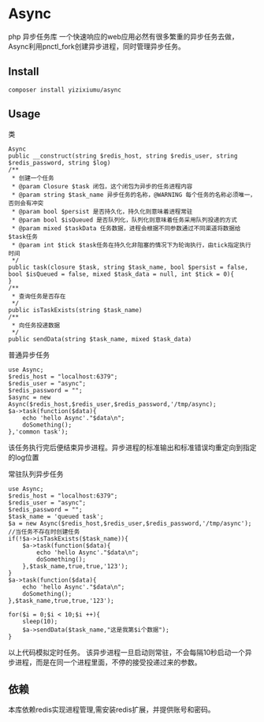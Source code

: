 # Async
php 异步任务库
一个快速响应的web应用必然有很多繁重的异步任务去做，Async利用pnctl_fork创建异步进程，同时管理异步任务。

## Install
```
composer install yizixiumu/async
```

## Usage
类
```
Async
public __construct(string $redis_host, string $redis_user, string $redis_password, string $log)
/**
 * 创建一个任务
 * @param Closure $task 闭包，这个闭包为异步的任务进程内容
 * @param string $task_name 异步任务的名称，@WARNING 每个任务的名称必须唯一，否则会有冲突
 * @param bool $persist 是否持久化，持久化则意味着进程常驻
 * @param bool $isQueued 是否队列化，队列化则意味着任务采用队列投递的方式
 * @param mixed $taskData 任务数据，进程会根据不同参数通过不同渠道将数据给$task任务
 * @param int $tick $task任务在持久化非阻塞的情况下为轮询执行，由tick指定执行时间
 */
public task(closure $task, string $task_name, bool $persist = false, bool $isQueued = false, mixed $task_data = null, int $tick = 0){
}
/**
 * 查询任务是否存在
 */
public isTaskExists(string $task_name)
/**
 * 向任务投递数据
 */
public sendData(string $task_name, mixed $task_data)
```
普通异步任务
```
use Async;
$redis_host = "localhost:6379";
$redis_user = "async";
$redis_password = "";
$async = new Async($redis_host,$redis_user,$redis_password,'/tmp/async);
$a->task(function($data){
    echo 'hello Async'."$data\n";
    doSomething();
},'common task');
```
该任务执行完后便结束异步进程。异步进程的标准输出和标准错误均重定向到指定的log位置

常驻队列异步任务
```
use Async;
$redis_host = "localhost:6379";
$redis_user = "async";
$redis_password = "";
$task_name = 'queued task';
$a = new Async($redis_host,$redis_user,$redis_password,'/tmp/async');
//当任务不存在时创建任务
if(!$a->isTaskExists($task_name)){
    $a->task(function($data){
        echo 'hello Async'."$data\n";
        doSomething();
    },$task_name,true,true,'123');
}
$a->task(function($data){
    echo 'hello Async'."$data\n";
    doSomething();
},$task_name,true,true,'123');

for($i = 0;$i < 10;$i ++){
    sleep(10);
    $a->sendData($task_name,"这是我第$i个数据");
}
```
以上代码模拟定时任务。
该异步进程一旦启动则常驻，不会每隔10秒启动一个异步进程，而是在同一个进程里面，不停的接受投递过来的参数。

## 依赖
本库依赖redis实现进程管理,需安装redis扩展，并提供账号和密码。

